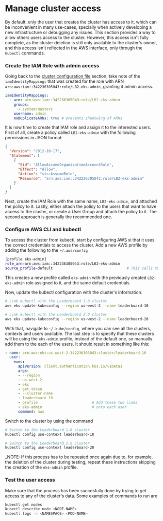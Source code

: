 # Manage cluster access

By default, only the user that creates the cluster has access to it, which can be inconvenient in many use-cases, specially when actively developing a new infrastructure or debugging any issues. This section provides a way to allow others users access to the cluster. However, this access isn't fully complete, as the cluster deletion is still only available to the cluster's owner, and this access isn't reflected in the AWS interface, only through the `kubectl` commands.

### Create the IAM Role with admin access

Going back to the [cluster configuration file](docs/3_2_cluster_configuration.md) section, take note of the `iamIdentityMappings` that was created for the role with ARN `arn:aws:iam::342236305043:role/LB2-eks-admin`, granting it admin access.
```yaml
iamIdentityMappings:
  - arn: arn:aws:iam::342236305043:role/LB2-eks-admin
    groups:
      - system:masters
    username: admin
    noDuplicateARNs: true # prevents shadowing of ARNs
```

It is now time to create that IAM role and assign it to the interested users. First of all, create a policy called `LB2-eks-admin` with the following permissions in JSON format:
```json
{
  "Version": "2012-10-17",
  "Statement": [
    {
      "Sid": "AllowAssumeOrganizationAccountRole",
      "Effect": "Allow",
      "Action": "sts:AssumeRole",
      "Resource": "arn:aws:iam::342236305043:role/LB2-eks-admin"
    }
  ]
}
```

Next, create the IAM Role with the same name, `LB2-eks-admin`, and attached the policy to it. Lastly, either attach the policy to the users that want to have access to the cluster, or create a User Group and attach the policy to it. The second approach is generally the recommended one.

### Configure AWS CLI and kubectl

To access the cluster from kubectl, start by configuring AWS si that it uses the correct credentials to access the cluster. Add a new AWS profile by adding the following to the `~/.aws/config`
```bash
[profile eks-admin]
role_arn=arn:aws:iam::342236305043:role/LB2-eks-admin
source_profile=default                                  # This calls the 'default' .aws/credentials 
```

This creates a new profile called `eks-admin` with the previously created `LB2-eks-admin` role assigned to it, and the same default credentials.

Now, update the kubectl configuration with the cluster's information:
```bash
# Link kubectl with the Leaderboard 1.0 cluster
aws eks update-kubeconfig --region us-west-2 --name leaderboard-10

# Link kubectl with the Leaderboard 2.0 cluster
aws eks update-kubeconfig --region us-west-2 --name leaderboard-20
```

With that, navigate to `~/.kube/config`, where you can see all the clusters, contexts and users available. The last step is to specify that these clusters will be using the `eks-admin` profile, instead of the default one, so manually add them to the each of the users. It should result in something like this:
```yaml
- name: arn:aws:eks:us-west-2:342236305043:cluster/leaderboard-10
  user:
    exec:
      apiVersion: client.authentication.k8s.io/v1beta1
      args:
      - --region
      - us-west-2
      - eks
      - get-token
      - --cluster-name
      - leaderboard-10
      - profile                         # Add these two lines
      - eks-admin                       # onto each user
      command: aws
```

Switch to the cluster by using the command
```bash
# Switch to the Leaderboard 1.0 cluster
kubectl config use-context leaderboard-10

# Switch to the Leaderboard 2.0 cluster
kubectl config use-context leaderboard-20
```

_NOTE: If this process has to be repeated once again due to, for example, the deletion of the cluster during testing, repeat these instructions skipping the creation of the `eks-admin` profile.

### Test the user access

Make sure that the process has been succesfully done by trying to get access to any of the cluster's data. Some examples of commands to run are

```bash
kubectl get nodes
kubectl describe node <NODE-NAME>
kubectl logs -n <NAMESPACE> <POD-NAME>
```
